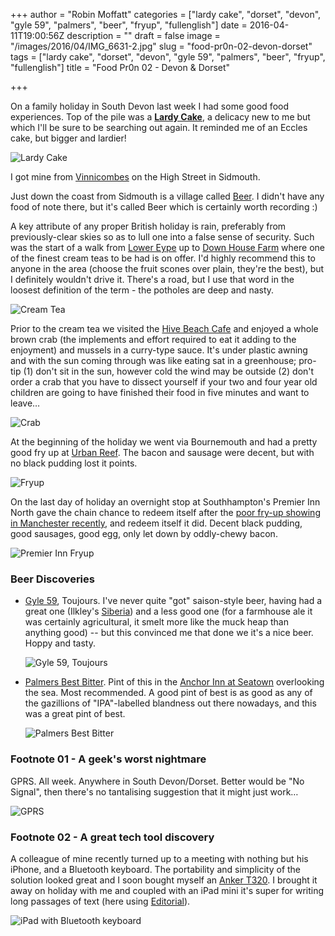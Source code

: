 +++
author = "Robin Moffatt"
categories = ["lardy cake", "dorset", "devon", "gyle 59", "palmers", "beer", "fryup", "fullenglish"]
date = 2016-04-11T19:00:56Z
description = ""
draft = false
image = "/images/2016/04/IMG_6631-2.jpg"
slug = "food-pr0n-02-devon-dorset"
tags = ["lardy cake", "dorset", "devon", "gyle 59", "palmers", "beer", "fryup", "fullenglish"]
title = "Food Pr0n 02 - Devon & Dorset"

+++

On a family holiday in South Devon last week I had some good food experiences. Top of the pile was a **[Lardy Cake](https://en.m.wikipedia.org/wiki/Lardy_cake)**, a delicacy new to me but which I'll be sure to be searching out again. It reminded me of an Eccles cake, but bigger and lardier! 

![Lardy Cake](/content/images/2016/04/thumb_IMG_6953_1024.jpg)

I got mine from [Vinnicombes](https://maps.google.com/?q=Vinnicombes%20Ltd%2C%2060%20High%20St%2C%20Sidmouth%2C%20Devon%20EX10%208EH&ftid=0x486d9ce356de16b5:0xd613601c4557c408&hl=en-GB&gl=uk) on the High Street in Sidmouth. 

Just down the coast from Sidmouth is a village called [Beer](https://maps.google.com/?q=Beer%2C%20Devon&ftid=0x486d8141cbe68345:0xc5a6d16d3c454ca3&hl=en-GB&gl=uk). I didn't have any food of note there, but it's called Beer which is certainly worth recording :) 

A key attribute of any proper British holiday is rain, preferably from previously-clear skies so as to lull one into a false sense of security. Such was the start of a walk from [Lower Eype]() up to [Down House Farm]() where one of the finest cream teas to be had is on offer. I'd highly recommend this to anyone in the area (choose the fruit scones over plain, they're the best), but I definitely wouldn't drive it. There's a road, but I use that word in the loosest definition of the term - the potholes are deep and nasty.

![Cream Tea](/content/images/2016/04/IMG_6631-1.jpg)

Prior to the cream tea we visited the [Hive Beach Cafe](http://www.hivebeachcafe.co.uk/) and enjoyed a whole brown crab (the implements and effort required to eat it adding to the enjoyment) and mussels in a curry-type sauce. It's under plastic awning and with the sun coming through was like eating sat in a greenhouse; pro-tip (1) don't sit in the sun, however cold the wind may be outside (2) don't order a crab that you have to dissect yourself if your two and four year old children are going to have finished their food in five minutes and want to leave…

![Crab](/content/images/2016/04/IMG_1036.JPG)

At the beginning of the holiday we went via Bournemouth and had a pretty good fry up at [Urban Reef](http://www.urbanreef.com/). The bacon and sausage were decent, but with no black pudding lost it points. 

![Fryup](/content/images/2016/04/IMG_6562.jpg)

On the last day of holiday an overnight stop at Southhampton's Premier Inn North gave the chain chance to redeem itself after the [poor fry-up showing in Manchester recently](http://rmoff.net/2016/03/19/food-pr0n-01/), and redeem itself it did. Decent black pudding, good sausages, good egg, only let down by oddly-chewy bacon.

![Premier Inn Fryup](/content/images/2016/04/IMG_7375-1.jpg)

### Beer Discoveries

* [Gyle 59](http://gyle59.co.uk/), Toujours. I've never quite "got" saison-style beer, having had a great one (Ilkley's [Siberia](http://www.ilkleybrewery.co.uk/our-beers/item/siberia)) and a less good one (for a farmhouse ale it was certainly agricultural, it smelt more like the muck heap than anything good) -- but this convinced me that done we it's a nice beer. Hoppy and tasty. 

  ![Gyle 59, Toujours](/content/images/2016/04/IMG_6808.jpg)
	
* [Palmers Best Bitter](http://palmersbrewery.com/ales/cask-ale/best-bitter/). Pint of this in the [Anchor Inn at Seatown](http://www.theanchorinnseatown.co.uk/) overlooking the sea. Most recommended. A good pint of best is as good as any of the gazillions of "IPA"-labelled blandness out there nowadays, and this was a great pint of best.

  ![Palmers Best Bitter](/content/images/2016/04/IMG_6692.jpg)
	
### Footnote 01 - A geek's worst nightmare

GPRS. All week. Anywhere in South Devon/Dorset. Better would be "No Signal", then there's no tantalising suggestion that it might just work…

![GPRS](/content/images/2016/04/IMG_6807.jpg)

### Footnote 02 - A great tech tool discovery

A colleague of mine recently turned up to a meeting with nothing but his iPhone, and a Bluetooth keyboard. The portability and simplicity of the solution looked great and I soon bought myself an [Anker T320](http://www.amazon.co.uk/Bluetooth-Ultra-Slim-Aluminum-Keyboard-Windows-Android/dp/B00BKW2410). I brought it away on holiday with me and coupled with an iPad mini it's super for writing long passages of text (here using [Editorial](http://omz-software.com/editorial/)). 

![iPad with Bluetooth keyboard](/content/images/2016/04/IMG_6966.jpg)
